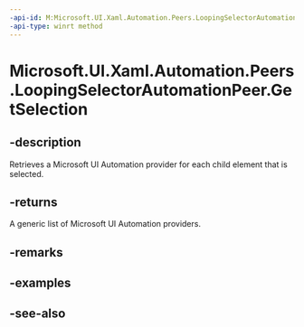 ```yaml
---
-api-id: M:Microsoft.UI.Xaml.Automation.Peers.LoopingSelectorAutomationPeer.GetSelection
-api-type: winrt method
---
```


<!-- Method syntax
public Windows.UI.Xaml.Automation.Provider.IRawElementProviderSimple[] GetSelection()
-->

# Microsoft.UI.Xaml.Automation.Peers.LoopingSelectorAutomationPeer.GetSelection

## -description
Retrieves a Microsoft UI Automation provider for each child element that is selected.

## -returns
A generic list of Microsoft UI Automation providers.

## -remarks

## -examples

## -see-also

